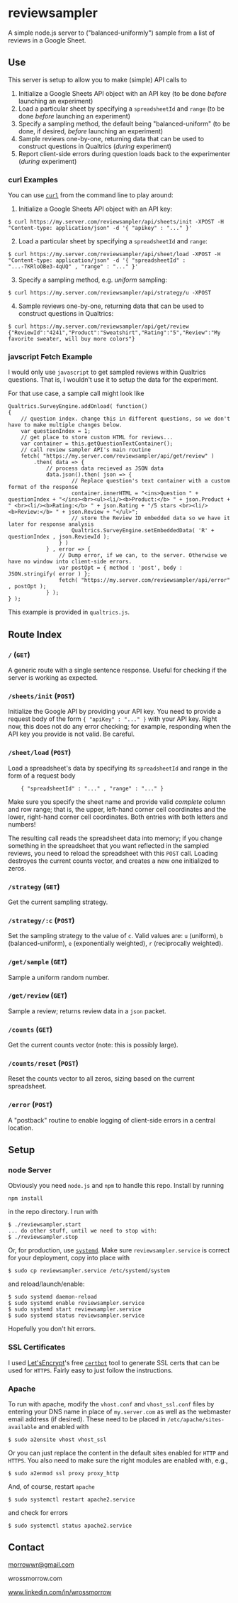 # reviewsampler

A simple node.js server to ("balanced-uniformly") sample from a list of reviews in a Google Sheet. 

## Use

This server is setup to allow you to make (simple) API calls to 

1. Initialize a Google Sheets API object with an API key (to be done _before_ launching an experiment)
2. Load a particular sheet by specifying a `spreadsheetId` and `range` (to be done _before_ launching an experiment)
3. Specify a sampling method, the default being "balanced-uniform" (to be done, if desired, _before_ launching an experiment)
4. Sample reviews one-by-one, returning data that can be used to construct questions in Qualtrics (_during_ experiment)
5. Report client-side errors during question loads back to the experimenter (_during_ experiment)

### curl Examples

You can use [`curl`](https://curl.haxx.se/) from the command line to play around: 

1. Initialize a Google Sheets API object with an API key: 

```
$ curl https://my.server.com/reviewsampler/api/sheets/init -XPOST -H "Content-type: application/json" -d '{ "apikey" : "..." }'
```

2. Load a particular sheet by specifying a `spreadsheetId` and `range`: 

```
$ curl https://my.server.com/reviewsampler/api/sheet/load -XPOST -H "Content-type: application/json" -d '{ "spreadsheetId" : "...-7KRloOBe3-4qUQ" , "range" : "..." }'
```

3. Specify a sampling method, e.g. _uniform_ sampling: 

```
$ curl https://my.server.com/reviewsampler/api/strategy/u -XPOST
```

4. Sample reviews one-by-one, returning data that can be used to construct questions in Qualtrics: 

```
$ curl https://my.server.com/reviewsampler/api/get/review
{"ReviewId":"4241","Product":"Sweatshirt","Rating":"5","Review":"My favorite sweater, will buy more colors"}
```

### javscript Fetch Example

I would only use `javascript` to get sampled reviews within Qualtrics questions. That is, I wouldn't use it to setup the data for the experiment. 

For that use case, a sample call might look like 

```
Qualtrics.SurveyEngine.addOnload( function()
{
	// question index. change this in different questions, so we don't have to make multiple changes below. 
	var questionIndex = 1;
	// get place to store custom HTML for reviews...
	var container = this.getQuestionTextContainer();
	// call review sampler API's main routine
	fetch( "https://my.server.com/reviewsampler/api/get/review" )
		.then( data => {
			// process data recieved as JSON data
			data.json().then( json => {
					// Replace question's text container with a custom format of the response 
					container.innerHTML = "<ins>Question " + questionIndex + "</ins><br><ul><li/><b>Product:</b> " + json.Product + " <br><li/><b>Rating:</b> " + json.Rating + "/5 stars <br><li/><b>Review:</b> " + json.Review + "</ul>";
					// store the Review ID embedded data so we have it later for response analysis
					Qualtrics.SurveyEngine.setEmbeddedData( 'R' + questionIndex , json.ReviewId );
				} )
			} , error => {
				// Dump error, if we can, to the server. Otherwise we have no window into client-side errors. 
				var postOpt = { method : 'post', body : JSON.stringify( error ) };
				fetch( "https://my.server.com/reviewsampler/api/error" , postOpt );
			} );
} );
```
This example is provided in `qualtrics.js`. 

## Route Index

### `/` (`GET`)

A generic route with a single sentence response. Useful for checking if the server is working as expected. 

### `/sheets/init` (`POST`)

Initialize the Google API by providing your API key. You need to provide a request body of the form `{ "apiKey" : "..." }` with your API key. Right now, this does not do any error checking; for example, responding when the API key you provide is not valid. Be careful. 

### `/sheet/load` (`POST`)

Load a spreadsheet's data by specifying its `spreadsheetId` and range in the form of a request body
```
	{ "spreadsheetId" : "..." , "range" : "..." }
```
Make sure you specify the sheet name and provide valid _complete_ column and row range; that is, the upper, left-hand corner cell coordinates and the lower, right-hand corner cell coordinates. Both entries with both letters and numbers! 

The resulting call reads the spreadsheet data into memory; if you change something in the spreadsheet that you want reflected in the sampled reviews, you need to reload the spreadsheet with this `POST` call. Loading destroyes the current counts vector, and creates a new one initialized to zeros. 

### `/strategy` (`GET`)

Get the current sampling strategy. 

### `/strategy/:c` (`POST`)

Set the sampling strategy to the value of `c`. Valid values are: `u` (uniform), `b` (balanced-uniform), `e` (exponentially weighted), `r` (reciprocally weighted). 

### `/get/sample` (`GET`)

Sample a uniform random number. 

### `/get/review` (`GET`)

Sample a review; returns review data in a `json` packet. 

### `/counts` (`GET`)

Get the current counts vector (note: this is possibly large). 

### `/counts/reset` (`POST`)

Reset the counts vector to all zeros, sizing based on the current spreadsheet. 

### `/error` (`POST`)

A "postback" routine to enable logging of client-side errors in a central location. 

## Setup

### node Server

Obviously you need `node.js` and `npm` to handle this repo. Install by running
```
npm install
```
in the repo directory. I run with
```
$ ./reviewsampler.start
... do other stuff, until we need to stop with:
$ ./reviewsampler.stop
```

Or, for production, use [`systemd`](https://www.freedesktop.org/wiki/Software/systemd/). Make sure `reviewsampler.service` is correct for your deployment, copy into place with
```
$ sudo cp reviewsampler.service /etc/systemd/system
```
and reload/launch/enable: 
```
$ sudo systemd daemon-reload
$ sudo systemd enable reviewsampler.service
$ sudo systemd start reviewsampler.service
$ sudo systemd status reviewsampler.service
```
Hopefully you don't hit errors. 

### SSL Certificates

I used [Let'sEncrypt](https://letsencrypt.org/)'s free [`certbot`](https://certbot.eff.org/) tool to generate SSL certs that can be used for `HTTPS`. Fairly easy to just follow the instructions. 

### Apache

To run with apache, modify the `vhost.conf` and `vhost_ssl.conf` files by entering your DNS name in place of `my.server.com` as well as the webmaster email address (if desired). These need to be placed in `/etc/apache/sites-available` and enabled with 

```
$ sudo a2ensite vhost vhost_ssl
```
Or you can just replace the content in the default sites enabled for `HTTP` and `HTTPS`. You also need to make sure the right modules are enabled with, e.g., 

```
$ sudo a2enmod ssl proxy proxy_http
```
And, of course, restart `apache`
```
$ sudo systemctl restart apache2.service
```
and check for errors
```
$ sudo systemctl status apache2.service
```

## Contact

morrowwr@gmail.com

wrossmorrow.com

www.linkedin.com/in/wrossmorrow
